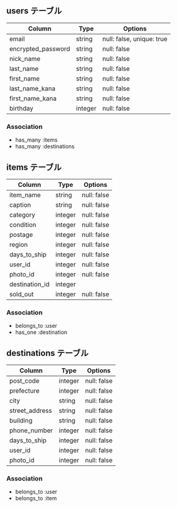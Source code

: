 ## users テーブル
| Column             | Type   | Options                   |
| ------------------ | ------ | ------------------------- |
| email              | string | null: false, unique: true |
| encrypted_password | string | null: false               |
| nick_name          | string | null: false               |
| last_name          | string | null: false               |
| first_name         | string | null: false               |
| last_name_kana     | string | null: false               |
| first_name_kana    | string | null: false               |
| birthday           | integer| null: false               |

### Association

- has_many :items
- has_many :destinations

## items テーブル
| Column             | Type   | Options                   |
| ------------------ | ------ | ------------------------- |
| item_name          | string | null: false               |
| caption            | string | null: false               |
| category           | integer| null: false               |
| condition          | integer| null: false               |
| postage            | integer| null: false               |
| region             | integer| null: false               |
| days_to_ship       | integer| null: false               |
| user_id            | integer| null: false               |
| photo_id           | integer| null: false               |
| destination_id     | integer|                           |
| sold_out           | integer| null: false               |



### Association

- belongs_to :user
- has_one :destination

## destinations テーブル
| Column             | Type   | Options                   |
| ------------------ | ------ | ------------------------- |
| post_code          | integer| null: false               |
| prefecture         | integer| null: false               |
| city               | string | null: false               |
| street_address     | string | null: false               |
| building           | string | null: false               |
| phone_number       | integer| null: false               |
| days_to_ship       | integer| null: false               |
| user_id            | integer| null: false               |
| photo_id           | integer| null: false               |


### Association

- belongs_to :user
- belongs_to :item
